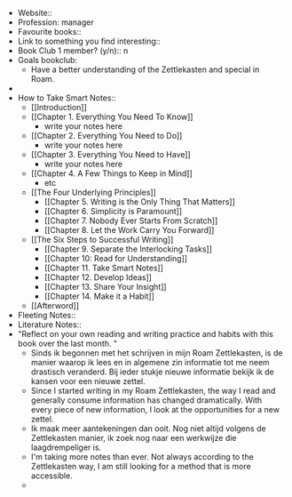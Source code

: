 - Website::
- Profession: manager 
- Favourite books:: 
- Link to something you find interesting:: 
- Book Club 1 member? (y/n):: n
- Goals bookclub:
    - Have a better understanding of the Zettlekasten and special in Roam. 
- 
- How to Take Smart Notes::
    - [[Introduction]]
    - [[Chapter 1. Everything You Need To Know]]
        - write your notes here 
    - [[Chapter 2. Everything You Need to Do]]
        - write your notes here 
    - [[Chapter 3. Everything You Need to Have]]
        - write your notes here 
    - [[Chapter 4. A Few Things to Keep in Mind]]
        - etc 
    - [[The Four Underlying Principles]]
        - [[Chapter 5. Writing is the Only Thing That Matters]]
        - [[Chapter 6. Simplicity is Paramount]]
        - [[Chapter 7. Nobody Ever Starts From Scratch]]
        - [[Chapter 8. Let the Work Carry You Forward]]
    - [[The Six Steps to Successful Writing]]
        - [[Chapter 9. Separate the Interlocking Tasks]]
        - [[Chapter 10: Read for Understanding]]
        - [[Chapter 11. Take Smart Notes]]
        - [[Chapter 12. Develop Ideas]]  
        - [[Chapter 13. Share Your Insight]]
        - [[Chapter 14. Make it a Habit]]
    - [[Afterword]]
- Fleeting Notes:: 
- Literature Notes::
- "Reflect on your own reading and writing practice and habits with this book over the last month. "
    - Sinds ik begonnen met het schrijven in mijn Roam Zettlekasten, is de manier waarop ik lees en in algemene zin informatie tot me neem drastisch veranderd. Bij ieder stukje nieuwe informatie bekijk ik de kansen voor een nieuwe zettel.
    - Since I started writing in my Roam Zettlekasten, the way I read and generally consume information has changed dramatically. With every piece of new information, I look at the opportunities for a new zettel.
    - Ik maak meer aantekeningen dan ooit. Nog niet altijd volgens de Zettlekasten manier, ik zoek nog naar een werkwijze die laagdrempeliger is. 
    - I'm taking more notes than ever. Not always according to the Zettlekasten way, I am still looking for a method that is more accessible.
    - 
